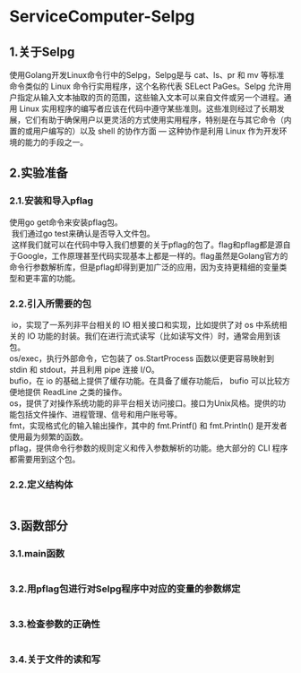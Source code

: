 # ServiceComputer-Selpg
## 1.关于Selpg
使用Golang开发Linux命令行中的Selpg，Selpg是与 cat、ls、pr 和 mv 等标准命令类似的 Linux 命令行实用程序，这个名称代表 SELect PaGes。Selpg 允许用户指定从输入文本抽取的页的范围，这些输入文本可以来自文件或另一个进程。通用 Linux 实用程序的编写者应该在代码中遵守某些准则。这些准则经过了长期发展，它们有助于确保用户以更灵活的方式使用实用程序，特别是在与其它命令（内置的或用户编写的）以及 shell 的协作方面 ― 这种协作是利用 Linux 作为开发环境的能力的手段之一。</br>
## 2.实验准备
### 2.1.安装和导入pflag
使用go get命令来安装pflag包。</br>
![]()
我们通过go test来确认是否导入文件包。</br>
![]()
这样我们就可以在代码中导入我们想要的关于pflag的包了。flag和pflag都是源自于Google，工作原理甚至代码实现基本上都是一样的。flag虽然是Golang官方的命令行参数解析库，但是pflag却得到更加广泛的应用，因为支持更精细的变量类型和更丰富的功能。</br>
### 2.2.引入所需要的包
![]()
io，实现了一系列非平台相关的 IO 相关接口和实现，比如提供了对 os 中系统相关的 IO 功能的封装。我们在进行流式读写（比如读写文件）时，通常会用到该包。</br>
os/exec，执行外部命令，它包装了 os.StartProcess 函数以便更容易映射到 stdin 和 stdout，并且利用 pipe 连接 I/O。</br>
bufio，在 io 的基础上提供了缓存功能。在具备了缓存功能后， bufio 可以比较方便地提供 ReadLine 之类的操作。</br>
os，提供了对操作系统功能的非平台相关访问接口。接口为Unix风格。提供的功能包括文件操作、进程管理、信号和用户账号等。</br>
fmt，实现格式化的输入输出操作，其中的 fmt.Printf() 和 fmt.Println() 是开发者使用最为频繁的函数。</br>
pflag，提供命令行参数的规则定义和传入参数解析的功能。绝大部分的 CLI 程序都需要用到这个包。</br>
### 2.2.定义结构体
![]()
## 3.函数部分
### 3.1.main函数
![]()
### 3.2.用pflag包进行对Selpg程序中对应的变量的参数绑定
![]()
### 3.3.检查参数的正确性
![]()
### 3.4.关于文件的读和写
![]()
